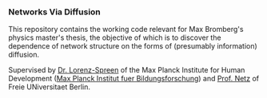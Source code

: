 ### Networks Via Diffusion

This repository contains the working code relevant for Max Bromberg's physics master's thesis, the objective of which is to discover the dependence of network structure on the forms of (presumably information) diffusion. 









Supervised by [Dr. Lorenz-Spreen][1] of the Max Planck Institute for Human Development ([Max Planck Institut fuer Bildungsforschung][2]) and [Prof. Netz][3] of Freie UNiversitaet Berlin. 

[1]: https://www.mpib-berlin.mpg.de/staff/philipp-lorenz-spreen
[2]: https://www.mpib-berlin.mpg.de/de
[3]: https://www.physik.fu-berlin.de/en/einrichtungen/ag/ag-netz/mitarbeiter/Professors/netz_roland/index.html
